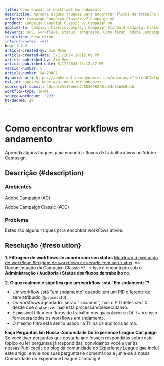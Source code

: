 ```yaml
---
title: Como encontrar workflows em andamento
description: Aprenda alguns truques para encontrar fluxos de trabalho ativos no Adobe Campaign.
solution: Campaign,Campaign Classic v7,Campaign v8
product: Campaign,Campaign Classic v7,Campaign v8
applies-to: Campaign Classic,Campaign,Campaign Standard,Campaign Classic v7,Campaign v8
keywords: KCS, workflows, status, progresso, Como fazer, Adobe Campaign, AC, ACC, Adobe Campaign Classic
resolution: Resolution
internal-notes: null
bug: false
article-created-by: Jim Menn
article-created-date: 5/17/2024 10:12:09 PM
article-published-by: Jim Menn
article-published-date: 5/17/2024 10:12:47 PM
version-number: 5
article-number: KA-23881
dynamics-url: https://adobe-ent.crm.dynamics.com/main.aspx?forceUCI=1&pagetype=entityrecord&etn=knowledgearticle&id=dd146c7d-9a14-ef11-9f8a-6045bd006268
exl-id: c3ae795c-b0ee-4232-a620-16f0adbcb293
source-git-commit: 40cea1d5119beeb7d8836982f8bb24c15b2e0eb8
workflow-type: tm+mt
source-wordcount: '223'
ht-degree: 2%

---
```


# Como encontrar workflows em andamento


Aprenda alguns truques para encontrar fluxos de trabalho ativos no Adobe Campaign.

## Descrição {#description}


### Ambientes

Adobe Campaign (AC)

Adobe Campaign Classic (ACC)

### Problema

Estes são alguns truques para encontrar workflows ativos:


## Resolução {#resolution}


<b>1. Filtragem de workflows de acordo com seu status</b>
[Monitorar a execução do workflow: filtragem de workflows de acordo com seu status](https://experienceleague.adobe.com/docs/campaign-classic/using/automating-with-workflows/monitoring-workflows/monitoring-workflow-execution.html?lang=en#filtering-workflows-status)  na Documentação do Campaign Classic v7.
-`>`  Isso é encontrado sob o <b>Administração / Auditoria / Status dos fluxos de trabalho</b> nó.

<b>2. O que realmente significa que um workflow está &quot;Em andamento&quot;?</b>
- Um workflow está &quot;em andamento&quot; quando tem um PID diferente de zero atribuído (`@processId`).
- Os workflows agendados serão &quot;iniciados&quot;, mas o PID deles será *0* desde que o `wfserver` não está processando/executando.
- É possível filtrar em fluxos de trabalho nos quais `@processId != 0` e isso fornecerá todos os workflows em andamento.
- O mesmo filtro está sendo usado na Trilha de auditoria acima.




<b>Faça Perguntas Em Nossa Comunidade Do Experience League Campaign</b>
Se você tiver perguntas que gostaria que fossem respondidas sobre este tópico ou ler perguntas já respondidas, convidamos você a ver as nossas [Publicação do blog da comunidade do Experience League](https://experienceleaguecommunities.adobe.com/t5/adobe-campaign-classic-blogs/introducing-top-kcs-articles-curated-for-your-troubleshooting/bc-p/672426#M132 "Seguir link") que inclui este artigo, envie-nos suas perguntas e comentários e junte-se à nossa Comunidade do Experience League Campaign!
